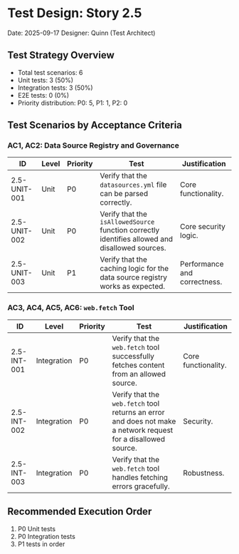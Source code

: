 # Test Design: Story 2.5

Date: 2025-09-17
Designer: Quinn (Test Architect)

## Test Strategy Overview

- Total test scenarios: 6
- Unit tests: 3 (50%)
- Integration tests: 3 (50%)
- E2E tests: 0 (0%)
- Priority distribution: P0: 5, P1: 1, P2: 0

## Test Scenarios by Acceptance Criteria

### AC1, AC2: Data Source Registry and Governance

| ID | Level | Priority | Test | Justification |
|---|---|---|---|---|
| 2.5-UNIT-001 | Unit | P0 | Verify that the `datasources.yml` file can be parsed correctly. | Core functionality. |
| 2.5-UNIT-002 | Unit | P0 | Verify that the `isAllowedSource` function correctly identifies allowed and disallowed sources. | Core security logic. |
| 2.5-UNIT-003 | Unit | P1 | Verify that the caching logic for the data source registry works as expected. | Performance and correctness. |

### AC3, AC4, AC5, AC6: `web.fetch` Tool

| ID | Level | Priority | Test | Justification |
|---|---|---|---|---|
| 2.5-INT-001 | Integration | P0 | Verify that the `web.fetch` tool successfully fetches content from an allowed source. | Core functionality. |
| 2.5-INT-002 | Integration | P0 | Verify that the `web.fetch` tool returns an error and does not make a network request for a disallowed source. | Security. |
| 2.5-INT-003 | Integration | P0 | Verify that the `web.fetch` tool handles fetching errors gracefully. | Robustness. |

## Recommended Execution Order

1. P0 Unit tests
2. P0 Integration tests
3. P1 tests in order
